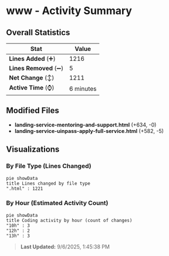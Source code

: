 # www - Activity Summary 

## Overall Statistics

| Stat                   | Value                                                             |
| ---------------------- | ----------------------------------------------------------------- |
| **Lines Added** (➕)   | 1216                                          |
| **Lines Removed** (➖) | 5                                        |
| **Net Change** (↕)    | 1211                |
| **Active Time** (⌚)   | 6 minutes |


## Modified Files
- **landing-service-mentoring-and-support.html** (+634, -0)
- **landing-service-uinpass-apply-full-service.html** (+582, -5)

## Visualizations

### By File Type (Lines Changed)

```mermaid
pie showData
title Lines changed by file type
".html" : 1221
```

### By Hour (Estimated Activity Count)

```mermaid
pie showData
title Coding activity by hour (count of changes)
"10h" : 3
"12h" : 2
"13h" : 3
```


> **Last Updated:** 9/6/2025, 1:45:38 PM